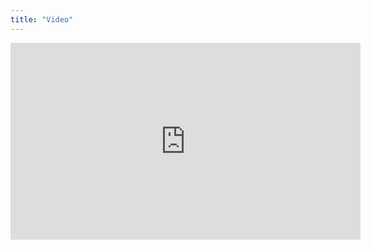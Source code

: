 ```yaml
---
title: "Video"
---
```


<iframe width="560" height="315" src="https://www.youtube.com/embed/LdRj1BomI2Y" frameborder="0" allow="accelerometer; autoplay; encrypted-media; gyroscope; picture-in-picture" allowfullscreen></iframe>
